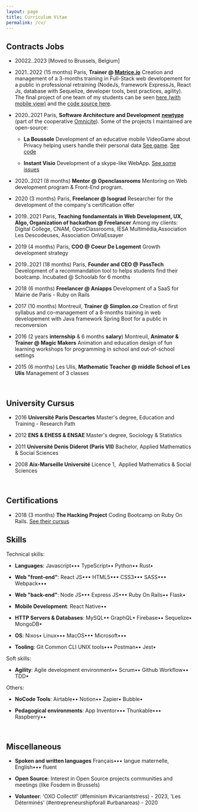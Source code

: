 ```yaml
---
layout: page
title: Curriculum Vitae
permalink: /cv/
---
```


## Contracts Jobs

- 20022..2023 [Moved to Brussels, Belgium]

- 2021..2022 (15 months) Paris, **Trainer @ [Matrice.io](https://matrice.io/ecole/fullstack)** Creation and management of a 3-months training in Full-Stack web developement for a public in professional retraining (NodeJs, framework ExpressJs, React Js, database with Sequelize, developer tools, best practices, agility). The final project of one team of my students can be seen [here (with mobile view)](https://haikuz.lfcyou.com) and the [code source here](https://github.com/loukansif/haikuz/tree/dev).
<!-- https://youtu.be/MPApUq8bo30?t=428 -->

- 2020..2021 Paris, **Software Architecture and Development** **[newtype](https://newtype.fr/)** (part of the cooperative [Omnicite](https://omnicite.fr/)). Some of the projects I maintained are open-source:

    - **La Boussole** Development of an educative mobile VideoGame about Privacy helping users handle their personal data [See game](https://gaoandblaze.org/). [See code](https://gitlab.com/dashboard/issues?scope=all&utf8=%E2%9C%93&state=closed&assignee_username=NicolasHov)

    - **Instant Visio** Development of a skype-like WebApp. [See some issues](https://github.com/Instant-Visio/InstantVisio-WebApp/issues?q=author%3ANicolasHov+)


- 2020..2021 (8 months) **Mentor @ Openclassrooms** Mentoring on Web development program & Front-End program.

- 2020 (3 months) Paris, **Freelancer @ Isograd** Researcher for the development of the company's certification offer

- 2019..2021 Paris, **Teaching fondamentals in Web Development, UX, Algo, Organization of hackathon @ Freelancer** Among my clients:
Digital College, CNAM, OpenClassrooms, IESA Multimédia,Association Les Descodeuses, Association OnVaEssayer

- 2019 (4 months) Paris, **COO @ Coeur De Logement** Growth development strategy

- 2019..2021 (18 months) Paris, **Founder and CEO @ PassTech** Development of a recommandation tool to helps students find their bootcamp. Incubated @ Schoolab for 6 months

- 2018 (6 months) **Freelancer @ Aniapps** Development of a SaaS for Mairie de Paris - Ruby on Rails

- 2017 (10 months) Montreuil, **Trainer @ Simplon.co** Creation of first syllabus and co-management of a 8-months training in web developement with Java framework Spring Boot for a public in reconversion

- 2016 (2 years **internship** & 6 months **salary**) Montreuil, **Animator & Trainer @ Magic Makers** Animation and education design of fun learning workshops for programming in school and out-of-school settings

- 2015 (6 months) Les Ulis, **Mathematic Teacher @ middle School of Les Ulis** Management of 3 classes

<br>

## University Cursus

- 2016 **Université Paris Descartes** Master's degree, Education and Training - Research Path

- 2012 **ENS & EHESS & ENSAE** Master's degree, Sociology & Statistics

- 2011 **Université Denis Diderot (Paris VII)** Bachelor, Applied Mathematics & Social Sciences

- 2008 **Aix-Marseille Université** Licence 1,  Applied Mathematics & Social Sciences

<br>

## Certifications

- 2018 (3 months) **The Hacking Project** Coding Bootcamp on Ruby On Rails. [See their cursus](https://www.thehackingproject.org/parcours/developpeur-web-fullstack)

## Skills

Technical skills:

- **Languages**: Javascript••• TypeScript•• Python•• Rust•

- **Web "front-end"**: React JS••• HTML5••• CSS3••• SASS••• Webpack•••

- **Web "back-end"**: Node JS••• Express JS••• Ruby On Rails•• Flask•

- **Mobile Development**: React Native••

- **HTTP Servers & Databases**: MySQL•• GraphQL• Firebase•• Sequelize• MongoDB•

- **OS**: Nixos• Linux••• MacOS••• Microsoft•••

- **Tooling**: Git Common CLI UNIX tools••• Postman•• Jest• 

Soft skills:

- **Agility**: Agile development environment•• Scrum•• Github Workflow•• TDD•


 Others:

- **NoCode Tools**: Airtable•• Notion•• Zapier• Bubble•

- **Pedagogical environments**: App Inventor••• Thunkable••• Raspberry••

<br>

## Miscellaneous

- **Spoken and written languages** Français••• langue maternelle, English••• fluent

- **Open Source**: Interest in Open Source projects communities and meetings (like Fosdem in Brussels)

- **Volunteer**: 'OXO Collectif' (#feminism #vicariantstress) - 2023, 'Les Déterminés' (#entrepreneurshipforall #urbanareas) - 2020
